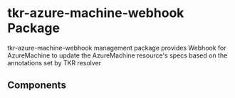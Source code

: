 # tkr-azure-machine-webhook Package

tkr-azure-machine-webhook management package provides Webhook for AzureMachine to update the AzureMachine resource's specs based on the annotations set by TKR resolver

## Components
